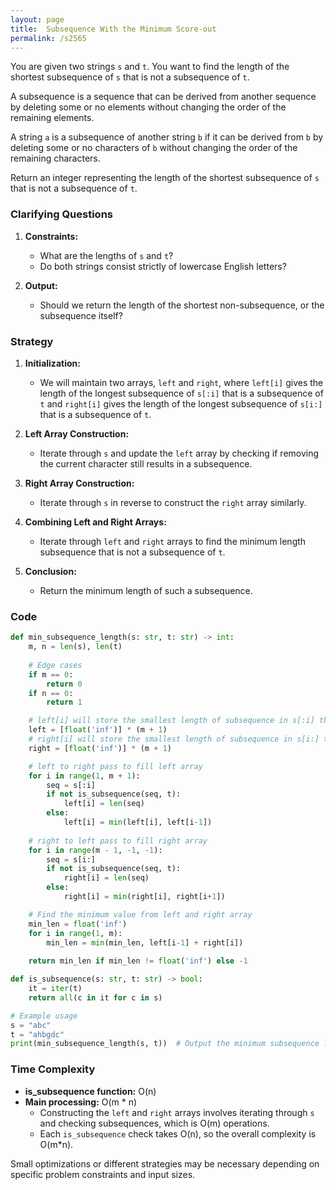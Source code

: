```yaml
---
layout: page
title:  Subsequence With the Minimum Score-out
permalink: /s2565
---
```


You are given two strings `s` and `t`. You want to find the length of the shortest subsequence of `s` that is not a subsequence of `t`. 

A subsequence is a sequence that can be derived from another sequence by deleting some or no elements without changing the order of the remaining elements. 

A string `a` is a subsequence of another string `b` if it can be derived from `b` by deleting some or no characters of `b` without changing the order of the remaining characters.

Return an integer representing the length of the shortest subsequence of `s` that is not a subsequence of `t`.

### Clarifying Questions

1. **Constraints:**
   - What are the lengths of `s` and `t`?
   - Do both strings consist strictly of lowercase English letters?
   
2. **Output:**
   - Should we return the length of the shortest non-subsequence, or the subsequence itself?

### Strategy

1. **Initialization:**
   - We will maintain two arrays, `left` and `right`, where `left[i]` gives the length of the longest subsequence of `s[:i]` that is a subsequence of `t` and `right[i]` gives the length of the longest subsequence of `s[i:]` that is a subsequence of `t`.

2. **Left Array Construction:**
   - Iterate through `s` and update the `left` array by checking if removing the current character still results in a subsequence.

3. **Right Array Construction:**
   - Iterate through `s` in reverse to construct the `right` array similarly.

4. **Combining Left and Right Arrays:**
   - Iterate through `left` and `right` arrays to find the minimum length subsequence that is not a subsequence of `t`.

5. **Conclusion:**
   - Return the minimum length of such a subsequence.

### Code

```python
def min_subsequence_length(s: str, t: str) -> int:
    m, n = len(s), len(t)
    
    # Edge cases
    if m == 0:
        return 0
    if n == 0:
        return 1

    # left[i] will store the smallest length of subsequence in s[:i] that is not in t
    left = [float('inf')] * (m + 1)
    # right[i] will store the smallest length of subsequence in s[i:] that is not in t
    right = [float('inf')] * (m + 1)

    # left to right pass to fill left array
    for i in range(1, m + 1):
        seq = s[:i]
        if not is_subsequence(seq, t):
            left[i] = len(seq)
        else:
            left[i] = min(left[i], left[i-1])
    
    # right to left pass to fill right array
    for i in range(m - 1, -1, -1):
        seq = s[i:]
        if not is_subsequence(seq, t):
            right[i] = len(seq)
        else:
            right[i] = min(right[i], right[i+1])

    # Find the minimum value from left and right array
    min_len = float('inf')
    for i in range(1, m):
        min_len = min(min_len, left[i-1] + right[i])
    
    return min_len if min_len != float('inf') else -1

def is_subsequence(s: str, t: str) -> bool:
    it = iter(t)
    return all(c in it for c in s)

# Example usage
s = "abc"
t = "ahbgdc"
print(min_subsequence_length(s, t))  # Output the minimum subsequence length
```

### Time Complexity

- **is_subsequence function:** O(n)
- **Main processing:** O(m * n)
  - Constructing the `left` and `right` arrays involves iterating through `s` and checking subsequences, which is O(m) operations.
  - Each `is_subsequence` check takes O(n), so the overall complexity is O(m*n).

Small optimizations or different strategies may be necessary depending on specific problem constraints and input sizes.